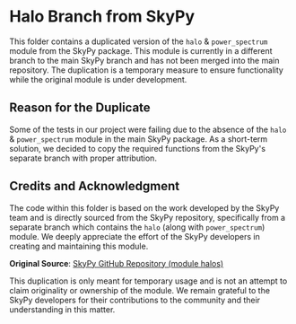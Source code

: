 # Halo Branch from SkyPy

This folder contains a duplicated version of the `halo` & `power_spectrum` module from the SkyPy package. This module is currently in a different branch to the main SkyPy branch and has not been merged into the main repository. The duplication is a temporary measure to ensure functionality while the original module is under development.

## Reason for the Duplicate

Some of the tests in our project were failing due to the absence of the `halo` & `power_spectrum` module in the main SkyPy package. As a short-term solution, we decided to copy the required functions from the SkyPy's separate branch with proper attribution.


## Credits and Acknowledgment

The code within this folder is based on the work developed by the SkyPy team and is directly sourced from the SkyPy repository, specifically from a separate branch which contains the `halo` (along with `power_spectrum`) module. We deeply appreciate the effort of the SkyPy developers in creating and maintaining this module.

**Original Source**: [SkyPy GitHub Repository (module halos)](https://github.com/skypyproject/skypy/tree/module/halos)

This duplication is only meant for temporary usage and is not an attempt to claim originality or ownership of the module. We remain grateful to the SkyPy developers for their contributions to the community and their understanding in this matter.
